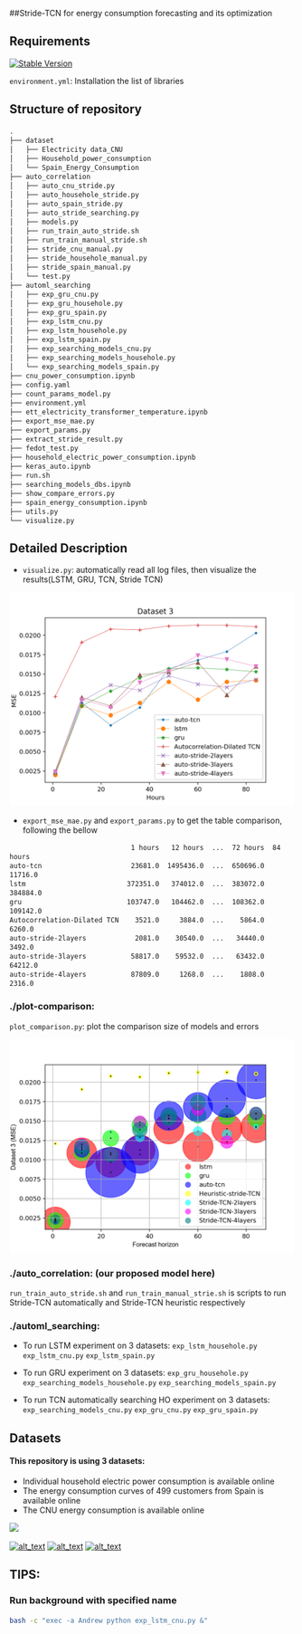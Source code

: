 ##Stride-TCN for energy consumption forecasting and its optimization

## Requirements
[![Stable Version](https://img.shields.io/badge/tcn-3.4.0-blue)](https://pypi.org/project/keras-tcn/)

`environment.yml`: Installation the list of libraries

## Structure of repository

```
.
├── dataset
│   ├── Electricity data_CNU
│   ├── Household_power_consumption
│   └── Spain_Energy_Consumption
├── auto_correlation
│   ├── auto_cnu_stride.py
│   ├── auto_househole_stride.py
│   ├── auto_spain_stride.py
│   ├── auto_stride_searching.py
│   ├── models.py
│   ├── run_train_auto_stride.sh
│   ├── run_train_manual_stride.sh
│   ├── stride_cnu_manual.py
│   ├── stride_househole_manual.py
│   ├── stride_spain_manual.py
│   └── test.py
├── automl_searching
│   ├── exp_gru_cnu.py
│   ├── exp_gru_househole.py
│   ├── exp_gru_spain.py
│   ├── exp_lstm_cnu.py
│   ├── exp_lstm_househole.py
│   ├── exp_lstm_spain.py
│   ├── exp_searching_models_cnu.py
│   ├── exp_searching_models_househole.py
│   └── exp_searching_models_spain.py
├── cnu_power_consumption.ipynb
├── config.yaml
├── count_params_model.py
├── environment.yml
├── ett_electricity_transformer_temperature.ipynb
├── export_mse_mae.py
├── export_params.py
├── extract_stride_result.py
├── fedot_test.py
├── household_electric_power_consumption.ipynb
├── keras_auto.ipynb
├── run.sh
├── searching_models_dbs.ipynb
├── show_compare_errors.py
├── spain_energy_consumption.ipynb
├── utils.py
└── visualize.py
```

## Detailed Description

* `visualize.py`: automatically read all log files, then visualize the results(LSTM, GRU, TCN, Stride TCN)

[//]: # (![MSE on dataset 3]&#40;img/img.png&#41;)
<img src="img/img.png" alt="J" width="720"/>

* `export_mse_mae.py` and `export_params.py` to get the table comparison, following the bellow

```
                              1 hours   12 hours  ...  72 hours  84 hours
auto-tcn                      23681.0  1495436.0  ...  650696.0   11716.0
lstm                         372351.0   374012.0  ...  383072.0  384884.0
gru                          103747.0   104462.0  ...  108362.0  109142.0
Autocorrelation-Dilated TCN    3521.0     3884.0  ...    5864.0    6260.0
auto-stride-2layers            2081.0    30540.0  ...   34440.0    3492.0
auto-stride-3layers           58817.0    59532.0  ...   63432.0   64212.0
auto-stride-4layers           87809.0     1268.0  ...    1808.0    2316.0
```

### ./plot-comparison:

`plot_comparison.py`: plot the comparison size of models and errors

[//]: # (![MSE on dataset 3]&#40;img/img.png&#41;)
<img src="img/accuracy_ops_modelsize.png" alt="J" width="720"/>

### ./auto_correlation: (our proposed model here)

`run_train_auto_stride.sh` and `run_train_manual_strie.sh` is scripts to run Stride-TCN automatically and Stride-TCN
heuristic respectively

### ./automl_searching:

- To run LSTM experiment on 3 datasets:
  `exp_lstm_househole.py` `exp_lstm_cnu.py` `exp_lstm_spain.py`

- To run GRU experiment on 3 datasets:
  `exp_gru_househole.py` `exp_searching_models_househole.py` `exp_searching_models_spain.py`

- To run TCN automatically searching HO experiment on 3 datasets:
  `exp_searching_models_cnu.py` `exp_gru_cnu.py` `exp_gru_spain.py`

## Datasets

#### This repository is using 3 datasets:

* Individual household electric power consumption is available online
* The energy consumption curves of 499 customers from Spain is available online
* The CNU energy consumption is available online

![](https://img.shields.io/github/downloads/{username}/{repo-name}/total.svg)

[<img alt="alt_text" height="100" src="https://octodex.github.com/images/minion.png" />](https://archive.ics.uci.edu/ml/datasets/individual+household+electric+power+consumption)
[<img alt="alt_text" height="100" src="https://octodex.github.com/images/homercat.png" />](https://fordatis.fraunhofer.de/handle/fordatis/215)
[<img alt="alt_text" height="100" src="https://octodex.github.com/images/murakamicat.png" />](https://github.com/andrewlee1807/tcns-with-nas/tree/main/Dataset/cnu-dataset)

## TIPS:

### Run background with specified name

```bash 
bash -c "exec -a Andrew python exp_lstm_cnu.py &"
```


